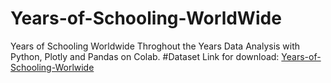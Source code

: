 # Years-of-Schooling-WorldWide
Years of Schooling Worldwide Throghout the Years Data Analysis with Python, Plotly and Pandas on Colab.
#Dataset Link for download:
[Years-of-Schooling-Worlwide](https://www.kaggle.com/datasets/iamsouravbanerjee/years-of-schooling-worldwide)

